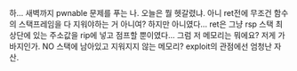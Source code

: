 하... 새벽까지 pwnable 문제를 푸는 나.
오늘은 뭘 헷갈렸냐. 
아니 ret전에 무조건 함수의 스택프레임을 다 지워야하는 거 아니여?
하지만 아니였다...
ret은 그냥 rsp 스택 최상단에 있는 주소값을 rip에 넣고 점프할 뿐이였다...
그럼 저 메모리는 뭐에요? 저게 가바지인가.
NO 스택에 남아있고 지워지지 않는 메모리? exploit의 관점에선 엄청난 자산.
